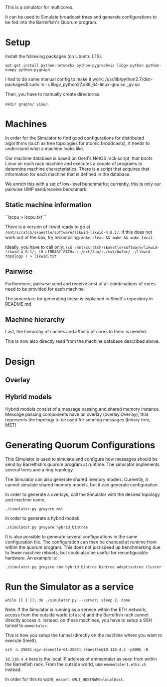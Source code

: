 This is a simulator for multicores.

It can be used to Simulate broadcast trees and generate configurations
to be fed into the Barrelfish's Quorum program.

# Setup

Install the following packages (on Ubuntu LTS).

```apt-get install python-networkx python-pygraphviz libgv-python python-numpy python-pygraph```

I had to do some manual config to make it work:
/usr/lib/python2.7/dist-packages$ sudo ln -s libgv_python27.x86_64-linux-gnu.so _gv.so


Then, you have to manually create directories:

```mkdir graphs/ visu/```.

# Machines

In order for the Simulator to find good configurations for distributed
algorithms (such as tree topologies for atomic broadcasts), it needs
to understand what a machine looks like.

Our machine database is based on Gerd's NetOS rack script, that boots
Linux on each rack machine and executes a couple of programs to
determine machine characteristics. There is a script that acquires
that information for each machine that is defined in the database.

We enrich this with a set of low-level benchmarks; currently, this is
only our pairwise UMP send/receive benchmark.

## Static machine information

``lscpu > lscpu.txt```

There is a version of likwid ready to go at `/mnt/scratch/skaestle/software/likwid-likwid-4.0.1/`.
If this does not work out of the box, try recompiling: `make clean && make && make local`.

Ideally, you have to call only:
```(cd /mnt/scratch/skaestle/software/likwid-likwid-4.0.1/; LD_LIBRARY_PATH=.:./ext/lua/:./ext/hwloc/ ./likwid-topology ) > likwid.txt```


## Pairwise

Furthermore, pairwise send and receive cost of all combinations of
cores need to be provided for each machine.

The procedure for generating these is explained in Smelt's repository in README.md


## Machine hierarchy

Last, the hierarchy of caches and affinity of cores to them is needed.

This is now also directly read from the machine database described
above.

# Design

## Overlay

## Hybrid models

Hybrid models consist of a message passing and shared memory
instance. Message passing components have an overlay
(overlay.Overlay), that represents the topology to be used for sending
messages (binary tree, MST)

# Generating Quorum Configurations

This Simulator is used to simulate and configure how messages should
be send by Barrelfish's quorum program at runtime. The simulator
implements several trees and a ring topology.

The Simulator can also generate shared memory models. Currently, it
cannot simulate shared memory models, but it can generate
configuration.

In order to generate a overlays, call the Simulator with the desired
topology and machine name.

```./simulator.py gruyere mst```

In order to generate a hybrid model:

```./simulator.py gruyere hybrid_bintree```

It is also possible to generate several configurations in the same
configuration file. The configuration can then be chanced at runtime
from within the quorum program. This does not just speed up
benchmarking due to fewer machine reboots, but could also be useful
for reconfigurable hardware. An example is:

```./simulator.py gruyere shm hybrid_bintree bintree adaptivetree cluster```


# Run the Simulator as a service

```while [[ 1 ]]; do ./simulator.py --server; sleep 2; done```

Note: If the Simulator is running as a service within the ETH network,
access from the outside world (`pluton`) and the Barrelfish rack cannot
directly access it. Instead, on these machines, you have to setup a
SSH tunnel to `emmentaler`.

This is how you setup the tunnel (directly on the machine where you
want to execute Smelt).

```ssh -L 25041:sgv-skaestle-01:25041 skaestle@10.110.4.4 -p8006 -N```

`10.110.4.4` here is the local IP address of emmentaler as seen from
within the Barrelfish rack. From the outside world, use
`emmentaler1.ethz.ch` instead.

In order for this to work, `export SMLT_HOSTNAME=localhost`.
